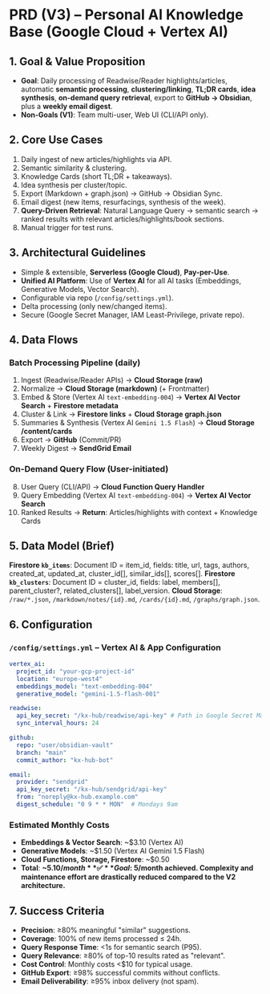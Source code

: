 # PRD (V3) – Personal AI Knowledge Base (Google Cloud + Vertex AI)

## 1. Goal & Value Proposition
- **Goal**: Daily processing of Readwise/Reader highlights/articles, automatic **semantic processing**, **clustering/linking**, **TL;DR cards**, **idea synthesis**, **on-demand query retrieval**, export to **GitHub → Obsidian**, plus a **weekly email digest**.
- **Non-Goals (V1)**: Team multi-user, Web UI (CLI/API only).

## 2. Core Use Cases
1. Daily ingest of new articles/highlights via API.
2. Semantic similarity & clustering.
3. Knowledge Cards (short TL;DR + takeaways).
4. Idea synthesis per cluster/topic.
5. Export (Markdown + graph.json) → GitHub → Obsidian Sync.
6. Email digest (new items, resurfacings, synthesis of the week).
7. **Query-Driven Retrieval**: Natural Language Query → semantic search → ranked results with relevant articles/highlights/book sections.
8. Manual trigger for test runs.

## 3. Architectural Guidelines
- Simple & extensible, **Serverless (Google Cloud)**, **Pay-per-Use**.
- **Unified AI Platform**: Use of **Vertex AI** for all AI tasks (Embeddings, Generative Models, Vector Search).
- Configurable via repo (`/config/settings.yml`).
- Delta processing (only new/changed items).
- Secure (Google Secret Manager, IAM Least-Privilege, private repo).

## 4. Data Flows

### Batch Processing Pipeline (daily)
1) Ingest (Readwise/Reader APIs) → **Cloud Storage (raw)**
2) Normalize → **Cloud Storage (markdown)** (+ Frontmatter)
3) Embed & Store (Vertex AI `text-embedding-004`) → **Vertex AI Vector Search** + **Firestore metadata**
4) Cluster & Link → **Firestore links** + **Cloud Storage graph.json**
5) Summaries & Synthesis (Vertex AI `Gemini 1.5 Flash`) → **Cloud Storage /content/cards**
6) Export → **GitHub** (Commit/PR)
7) Weekly Digest → **SendGrid Email**

### On-Demand Query Flow (User-initiated)
8) User Query (CLI/API) → **Cloud Function Query Handler**
9) Query Embedding (Vertex AI `text-embedding-004`) → **Vertex AI Vector Search**
10) Ranked Results → **Return**: Articles/highlights with context + Knowledge Cards

## 5. Data Model (Brief)
**Firestore `kb_items`**: Document ID = item_id, fields: title, url, tags, authors, created_at, updated_at, cluster_id[], similar_ids[], scores[].
**Firestore `kb_clusters`**: Document ID = cluster_id, fields: label, members[], parent_cluster?, related_clusters[], label_version.
**Cloud Storage**: `/raw/*.json`, `/markdown/notes/{id}.md`, `/cards/{id}.md`, `/graphs/graph.json`.

## 6. Configuration

### `/config/settings.yml` – Vertex AI & App Configuration

```yaml
vertex_ai:
  project_id: "your-gcp-project-id"
  location: "europe-west4"
  embeddings_model: "text-embedding-004"
  generative_model: "gemini-1.5-flash-001"

readwise:
  api_key_secret: "/kx-hub/readwise/api-key" # Path in Google Secret Manager
  sync_interval_hours: 24

github:
  repo: "user/obsidian-vault"
  branch: "main"
  commit_author: "kx-hub-bot"

email:
  provider: "sendgrid"
  api_key_secret: "/kx-hub/sendgrid/api-key"
  from: "noreply@kx-hub.example.com"
  digest_schedule: "0 9 * * MON"  # Mondays 9am
```

### Estimated Monthly Costs
- **Embeddings & Vector Search**: ~$3.10 (Vertex AI)
- **Generative Models**: ~$1.50 (Vertex AI Gemini 1.5 Flash)
- **Cloud Functions, Storage, Firestore**: ~$0.50
- **Total**: **~$5.10/month**
✅ **Goal: ~$5/month achieved. Complexity and maintenance effort are drastically reduced compared to the V2 architecture.**

## 7. Success Criteria
- **Precision**: ≥80% meaningful "similar" suggestions.
- **Coverage**: 100% of new items processed ≤ 24h.
- **Query Response Time**: <1s for semantic search (P95).
- **Query Relevance**: ≥80% of top-10 results rated as "relevant".
- **Cost Control**: Monthly costs <$10 for typical usage.
- **GitHub Export**: ≥98% successful commits without conflicts.
- **Email Deliverability**: ≥95% inbox delivery (not spam).